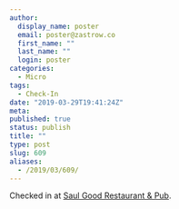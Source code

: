 ```yaml
---
author:
  display_name: poster
  email: poster@zastrow.co
  first_name: ""
  last_name: ""
  login: poster
categories:
  - Micro
tags:
  - Check-In
date: "2019-03-29T19:41:24Z"
meta:
published: true
status: publish
title: ""
type: post
slug: 609
aliases:
  - /2019/03/609/
---
```

<p>Checked in at <a href="http://4sq.com/120S8R7">Saul Good Restaurant &amp; Pub</a>.</p>
